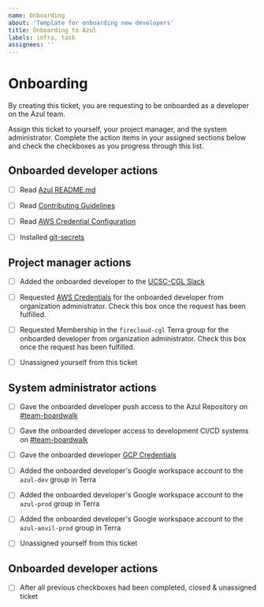 ```yaml
---
name: Onboarding
about: 'Template for onboarding new developers'
title: Onboarding to Azul
labels: infra, task
assignees: ''
---
```


# Onboarding

By creating this ticket, you are requesting to be onboarded as a developer on
the Azul team.

Assign this ticket to yourself, your project manager, and the system
administrator. Complete the action items in your assigned sections below and
check the checkboxes as you progress through this list.

## Onboarded developer actions

- [ ] Read [Azul README.md](..)
- [ ] Read [Contributing Guidelines](../blob/develop/CONTRIBUTING.rst)
- [ ] Read [AWS Credential Configuration](https://giwiki.gi.ucsc.edu/index.php/Overview_of_Getting_and_Using_an_AWS_IAM_Account)
- [ ] Installed [git-secrets](..#211-git-secrets)


## Project manager actions

- [ ] Added the onboarded developer to the [UCSC-CGL Slack](ucsc-cgl.slack.com)
- [ ] Requested [AWS Credentials](https://gi-gateway.signin.aws.amazon.com/console) for the onboarded developer from organization administrator. Check this box once the request has been fulfilled.
- [ ] Requested Membership in the `firecloud-cgl` Terra group for the onboarded developer from organization administrator. Check this box once the request has been fulfilled.
- [ ] Unassigned yourself from this ticket


## System administrator actions

- [ ] Gave the onboarded developer push access to the Azul Repository on [#team-boardwalk](https://ucsc-cgl.slack.com/archives/C705Y6G9Z)
- [ ] Gave the onboarded developer access to development CI/CD systems on [#team-boardwalk](https://ucsc-cgl.slack.com/archives/C705Y6G9Z)
- [ ] Gave the onboarded developer [GCP Credentials](https://console.cloud.google.com/)
- [ ] Added the onboarded developer's Google workspace account to the `azul-dev` group in Terra
- [ ] Added the onboarded developer's Google workspace account to the `azul-prod` group in Terra
- [ ] Added the onboarded developer's Google workspace account to the `azul-anvil-prod` group in Terra
- [ ] Unassigned yourself from this ticket


## Onboarded developer actions

- [ ] After all previous checkboxes had been completed, closed & unassigned ticket 

